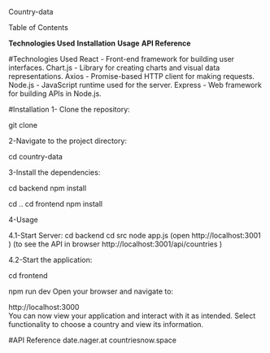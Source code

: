 Country-data

Table of Contents


**Technologies Used**
**Installation**
**Usage**
**API Reference**



#Technologies Used
React - Front-end framework for building user interfaces.
Chart.js - Library for creating charts and visual data representations.
Axios - Promise-based HTTP client for making requests.
Node.js - JavaScript runtime used for the server.
Express - Web framework for building APIs in Node.js.

#Installation
1- Clone the repository:

git clone 

2-Navigate to the project directory:

cd country-data

3-Install the dependencies:

cd backend
npm install 

cd ..
cd frontend
npm install


4-Usage

4.1-Start Server:
cd backend
cd src
node app.js (open http://localhost:3001 )
(to see the API in browser  http://localhost:3001/api/countries )

4.2-Start the application:

cd frontend

npm run dev
Open your browser and navigate to:

http://localhost:3000  
You can now view your application and interact with it as intended. Select functionality to choose a country and view its information.

#API Reference
date.nager.at
countriesnow.space
 




